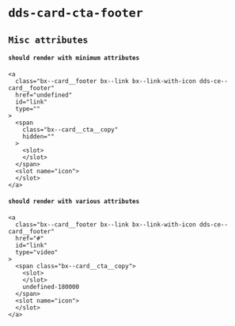 # `dds-card-cta-footer`

## `Misc attributes`

####   `should render with minimum attributes`

```
<a
  class="bx--card__footer bx--link bx--link-with-icon dds-ce--card__footer"
  href="undefined"
  id="link"
  type=""
>
  <span
    class="bx--card__cta__copy"
    hidden=""
  >
    <slot>
    </slot>
  </span>
  <slot name="icon">
  </slot>
</a>

```

####   `should render with various attributes`

```
<a
  class="bx--card__footer bx--link bx--link-with-icon dds-ce--card__footer"
  href="#"
  id="link"
  type="video"
>
  <span class="bx--card__cta__copy">
    <slot>
    </slot>
    undefined-180000
  </span>
  <slot name="icon">
  </slot>
</a>

```

